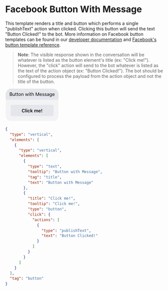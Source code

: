 # Facebook Button With Message

This template renders a title and button which performs a single "publishText" action when clicked. Clicking this button will send the text "Button Clicked!" to the bot. More information on Facebook button templates can be found in our [developer documentation](https://developers.liveperson.com/facebook-messenger-templates-button-template.html) and [Facebook's button template reference](https://developers.facebook.com/docs/messenger-platform/reference/templates/button).

> **Note**: The visible response shown in the conversation will be whatever is listed as the button element's title (ex: "Click me!"). However, the "click" action will send to the bot whatever is listed as the text of the action object (ex: "Button Clicked!"). The bot should be configured to process the payload from the action object and not the title of the button.

![fb-button-with-message](fb_Button_With_Message.jpg)

```json
{
  "type": "vertical",
  "elements": [
    {
      "type": "vertical",
      "elements": [
        {
          "type": "text",
          "tooltip": "Button with Message",
          "tag": "title",
          "text": "Button with Message"
        },
        {
          "title": "Click me!",
          "tooltip": "Click me!",
          "type": "button",
          "click": {
            "actions": [
              {
                "type": "publishText",
                "text": "Button Clicked!"
              }
            ]
          }
        }
      ]
    }
  ],
  "tag": "button"
}
```
